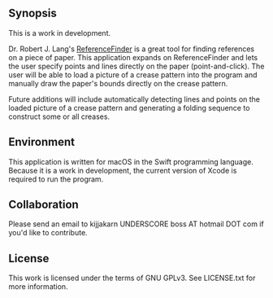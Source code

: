 ## Synopsis

This is a work in development.

Dr. Robert J. Lang's [ReferenceFinder][1] is a great tool for finding references
on a piece of paper. This application expands on ReferenceFinder and lets the
user specify points and lines directly on the paper (point-and-click). The user
will be able to load a picture of a crease pattern into the program and manually
draw the paper's bounds directly on the crease pattern.

Future additions will include automatically detecting lines and points on the
loaded picture of a crease pattern and generating a folding sequence to
construct some or all creases.

## Environment

This application is written for macOS in the Swift programming language.
Because it is a work in development, the current version of Xcode is required to
run the program.

## Collaboration

Please send an email to kijjakarn UNDERSCORE boss AT hotmail DOT com if you'd
like to contribute.

## License

This work is licensed under the terms of GNU GPLv3. See LICENSE.txt for more
information.

[1]: http://www.langorigami.com/article/referencefinder "ReferenceFinder"
